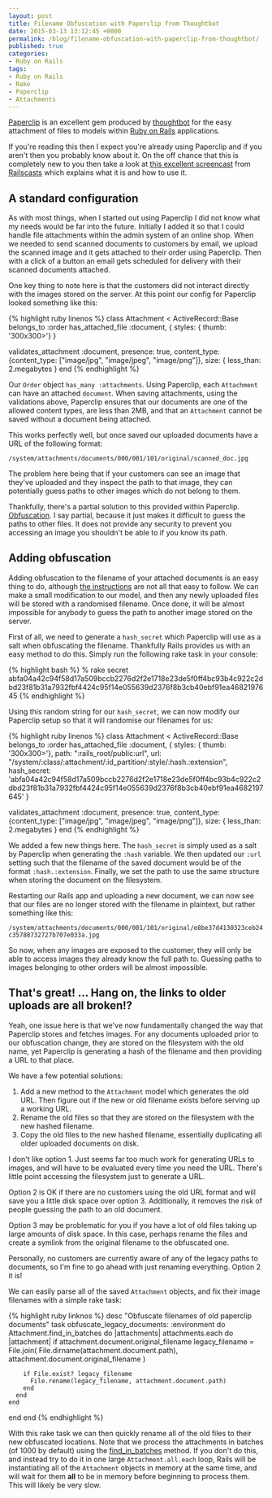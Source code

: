 ```yaml
---
layout: post
title: Filename Obfuscation with Paperclip from Thoughtbot
date: 2015-03-13 13:12:45 +0000
permalink: /blog/filename-obfuscation-with-paperclip-from-thoughtbot/
published: true
categories:
- Ruby on Rails
tags:
- Ruby on Rails
- Rake
- Paperclip
- Attachments
---
```


[Paperclip](https://github.com/thoughtbot/paperclip) is an excellent gem produced by [thoughtbot](https://thoughtbot.com/open-source) for the easy attachment of files to models within [Ruby on Rails](http://rubyonrails.org/) applications.

If you're reading this then I expect you're already using Paperclip and if you aren't then you probably know about it. On the off chance that this is completely new to you then take a look at [this excellent screencast](http://railscasts.com/episodes/134-paperclip) from [Railscasts](http://railscasts.com/) which explains what it is and how to use it.

## A standard configuration

As with most things, when I started out using Paperclip I did not know what my needs would be far into the future. Initially I added it so that I could handle file attachments within the admin system of an online shop. When we needed to send scanned documents to customers by email, we upload the scanned image and it gets attached to their order using Paperclip. Then with a click of a button an email gets scheduled for delivery with their scanned documents attached.

One key thing to note here is that the customers did not interact directly with the images stored on the server. At this point our config for Paperclip looked something like this:

{% highlight ruby linenos %}
class Attachment < ActiveRecord::Base
  belongs_to :order
  has_attached_file :document,
    {
        styles: { thumb: '300x300>'}
    }

  validates_attachment :document,
            presence: true,
            content_type: {content_type: ["image/jpg", "image/jpeg", "image/png"]},
            size: { less_than: 2.megabytes }
end
{% endhighlight %}

Our `Order` object `has_many :attachments`. Using Paperclip, each `Attachment` can have an attached `document`. When saving attachments, using the validations above, Paperclip ensures that our documents are one of the allowed content types, are less than 2MB, and that an `Attachment` cannot be saved without a document being attached.

This works perfectly well, but once saved our uploaded documents have a URL of the following format:

`/system/attachments/documents/000/001/101/original/scanned_doc.jpg`

The problem here being that if your customers can see an image that they've uploaded and they inspect the path to that image, they can potentially guess paths to other images which do not belong to them.

Thankfully, there's a partial solution to this provided within Paperclip. [Obfuscation](http://en.wikipedia.org/wiki/Obfuscation). I say partial, because it just makes it difficult to guess the paths to other files. It does not provide any security to prevent you accessing an image you shouldn't be able to if you know its path.

## Adding obfuscation

Adding obfuscation to the filename of your attached documents is an easy thing to do, although [the instructions](https://github.com/thoughtbot/paperclip#uri-obfuscation) are not all that easy to follow. We can make a small modification to our model, and then any newly uploaded files will be stored with a randomised filename. Once done, it will be almost impossible for anybody to guess the path to another image stored on the server.

First of all, we need to generate a `hash_secret` which Paperclip will use as a salt when obfuscating the filename. Thankfully Rails provides us with an easy method to do this. Simply run the following rake task in your console:

{% highlight bash %}
% rake secret
abfa04a42c94f58d17a509bccb2276d2f2e1718e23de5f0ff4bc93b4c922c2dbd23f81b31a7932fbf4424c95f14e055639d2376f8b3cb40ebf91ea4682197645
{% endhighlight %}

Using this random string for our `hash_secret`, we can now modify our Paperclip setup so that it will randomise our filenames for us:

{% highlight ruby linenos %}
class Attachment < ActiveRecord::Base
  belongs_to :order
  has_attached_file :document,
    {
        styles: { thumb: '300x300>'},
        path: ":rails_root/public:url",
        url: "/system/:class/:attachment/:id_partition/:style/:hash.:extension",
        hash_secret: 'abfa04a42c94f58d17a509bccb2276d2f2e1718e23de5f0ff4bc93b4c922c2dbd23f81b31a7932fbf4424c95f14e055639d2376f8b3cb40ebf91ea4682197645'
    }

  validates_attachment :document,
            presence: true,
            content_type: {content_type: ["image/jpg", "image/jpeg", "image/png"]},
            size: { less_than: 2.megabytes }
end
{% endhighlight %}

We added a few new things here. The `hash_secret` is simply used as a salt by Paperclip when generating the `:hash` variable. We then updated our `:url` setting such that the filename of the saved document would be of the format `:hash.:extension`. Finally, we set the path to use the same structure when storing the document on the filesystem.

Restarting our Rails app and uploading a new document, we can now see that our files are no longer stored with the filename in plaintext, but rather something like this:

`/system/attachments/documents/000/001/101/original/e8be37d4130323ceb24c35788732727b707e033a.jpg`

So now, when any images are exposed to the customer, they will only be able to access images they already know the full path to. Guessing paths to images belonging to other orders will be almost impossible.

## That's great! ... Hang on, the links to older uploads are all broken!?

Yeah, one issue here is that we've now fundamentally changed the way that Paperclip stores and fetches images. For any documents uploaded prior to our obfuscation change, they are stored on the filesystem with the old name, yet Paperclip is generating a hash of the filename and then providing a URL to that place.

We have a few potential solutions:

1. Add a new method to the `Attachment` model which generates the old URL. Then figure out if the new or old filename exists before serving up a working URL.
1. Rename the old files so that they are stored on the filesystem with the new hashed filename.
1. Copy the old files to the new hashed filename, essentially duplicating all older uploaded documents on disk.

I don't like option 1. Just seems far too much work for generating URLs to images, and will have to be evaluated every time you need the URL. There's little point accessing the filesystem just to generate a URL.

Option 2 is OK if there are no customers using the old URL format and will save you a little disk space over option 3. Additionally, it removes the risk of people guessing the path to an old document.

Option 3 may be problematic for you if you have a lot of old files taking up large amounts of disk space. In this case, perhaps rename the files and create a symlink from the original filename to the obfuscated one.

Personally, no customers are currently aware of any of the legacy paths to documents, so I'm fine to go ahead with just renaming everything. Option 2 it is!

We can easily parse all of the saved `Attachment` objects, and fix their image filenames with a simple rake task:

{% highlight ruby linknos %}
desc "Obfuscate filenames of old paperclip documents"
task obfuscate_legacy_documents: :environment do
  Attachment.find_in_batches do |attachments|
    attachments.each do |attachment|
      if attachment.document.original_filename
        legacy_filename = File.join(
          File.dirname(attachment.document.path),
          attachment.document.original_filename
        )

        if File.exist? legacy_filename
          File.rename(legacy_filename, attachment.document.path)
        end
      end
    end
  end
end
{% endhighlight %}

With this rake task we can then quickly rename all of the old files to their new obfuscated locations. Note that we process the attachments in batches (of 1000 by default) using the [find_in_batches](http://api.rubyonrails.org/classes/ActiveRecord/Batches.html#method-i-find_in_batches) method. If you don't do this, and instead try to do it in one large `Attachment.all.each` loop, Rails will be instantiating all of the `Attachment` objects in memory at the same time, and will wait for them **all** to be in memory before beginning to process them. This will likely be very slow.
